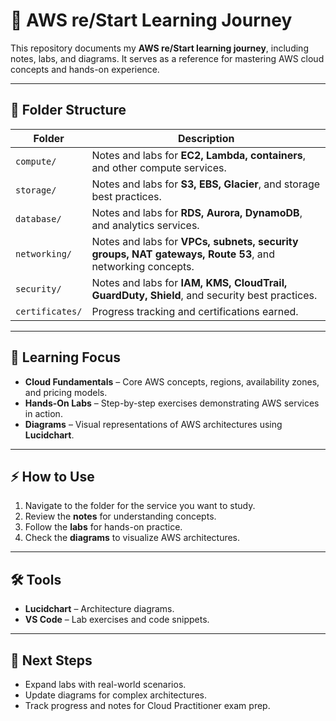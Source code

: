 # 🚀 AWS re/Start Learning Journey

This repository documents my **AWS re/Start learning journey**, including notes, labs, and diagrams. It serves as a reference for mastering AWS cloud concepts and hands-on experience.

---

## 📂 Folder Structure

| Folder | Description |
|--------|-------------|
| `compute/` | Notes and labs for **EC2, Lambda, containers**, and other compute services. |
| `storage/` | Notes and labs for **S3, EBS, Glacier**, and storage best practices. |
| `database/` | Notes and labs for **RDS, Aurora, DynamoDB**, and analytics services. |
| `networking/` | Notes and labs for **VPCs, subnets, security groups, NAT gateways, Route 53**, and networking concepts. |
| `security/` | Notes and labs for **IAM, KMS, CloudTrail, GuardDuty, Shield**, and security best practices. |
| `certificates/` | Progress tracking and certifications earned. |

---

## 📝 Learning Focus

- **Cloud Fundamentals** – Core AWS concepts, regions, availability zones, and pricing models.  
- **Hands-On Labs** – Step-by-step exercises demonstrating AWS services in action.  
- **Diagrams** – Visual representations of AWS architectures using **Lucidchart**.    

---

## ⚡ How to Use

1. Navigate to the folder for the service you want to study.  
2. Review the **notes** for understanding concepts.  
3. Follow the **labs** for hands-on practice.  
4. Check the **diagrams** to visualize AWS architectures.  

---

## 🛠 Tools

- **Lucidchart** – Architecture diagrams.  
- **VS Code** – Lab exercises and code snippets.  

---

## 🌟 Next Steps

- Expand labs with real-world scenarios.  
- Update diagrams for complex architectures.  
- Track progress and notes for Cloud Practitioner exam prep.  
